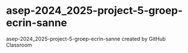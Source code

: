 # asep-2024_2025-project-5-groep-ecrin-sanne
asep-2024_2025-project-5-groep-ecrin-sanne created by GitHub Classroom

